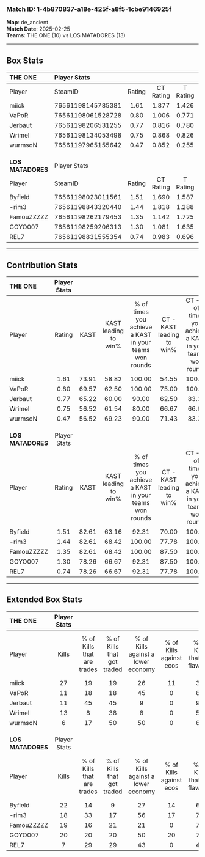 ### Match ID: 1-4b870837-a18e-425f-a8f5-1cbe9146925f  
**Map**: de_ancient  
**Match Date**: 2025-02-25  
**Teams**: THE ONE (10) vs LOS MATADORES (13)  

---  

## Box Stats  

| **THE ONE**       | Player Stats      |        |           |          |       |       |       |         |        |      |     |
| :- | :- | :-: | :-: | :-: | :-: | :-: | :-: | :-: | :-: | :-: | :-: |
| Player            | SteamID           | Rating | CT Rating | T Rating | KAST  |  ADR  | Kills | Assists | Deaths | K/D  | HS% |
| miick             | 76561198145785381 |  1.61  |   1.877   |  1.426   | 73.91 | 113.6 |  27   |    5    |   17   | 1.59 | 66  |
| VaPoR             | 76561198061528728 |  0.80  |   1.006   |  0.771   | 69.57 | 48.7  |  11   |    2    |   15   | 0.73 | 36  |
| Jerbaut           | 76561198206531255 |  0.77  |   0.816   |  0.780   | 65.22 | 62.9  |  11   |    7    |   18   | 0.61 | 81  |
| Wrimel            | 76561198134053498 |  0.75  |   0.868   |  0.826   | 56.52 | 63.7  |  13   |    5    |   19   | 0.68 | 46  |
| wurmsoN           | 76561197965155642 |  0.47  |   0.852   |  0.255   | 56.52 | 45.3  |   6   |    5    |   17   | 0.35 | 50  |
|                   |                   |        |           |          |       |       |       |         |        |      |     |
|                   |                   |        |           |          |       |       |       |         |        |      |     |
|                   |                   |        |           |          |       |       |       |         |        |      |     |
| **LOS MATADORES** | Player Stats      |        |           |          |       |       |       |         |        |      |     |
| Player            | SteamID           | Rating | CT Rating | T Rating | KAST  |  ADR  | Kills | Assists | Deaths | K/D  | HS% |
| Byfield           | 76561198023011561 |  1.51  |   1.690   |  1.587   | 82.61 | 82.9  |  22   |    1    |   11   | 2.00 | 22  |
| -rim3             | 76561198843320440 |  1.44  |   1.818   |  1.288   | 82.61 | 112.0 |  18   |   14    |   14   | 1.29 | 38  |
| FamouZZZZZ        | 76561198262179453 |  1.35  |   1.142   |  1.725   | 82.61 | 84.4  |  19   |    5    |   14   | 1.36 | 42  |
| GOYO007           | 76561198259206313 |  1.30  |   1.081   |  1.635   | 78.26 | 77.0  |  20   |    4    |   15   | 1.33 | 70  |
| REL7              | 76561198831555354 |  0.74  |   0.983   |  0.696   | 78.26 | 44.7  |   7   |    6    |   14   | 0.50 | 85  |
---  

## Contribution Stats  

| **THE ONE**       | Player Stats |       |                      |                                                        |                           |                                                             |                          |                                                            |
| :- | :-: | :-: | :-: | :-: | :-: | :-: | :-: | :-: |
| Player            |    Rating    | KAST  | KAST leading to win% | % of times you achieve a KAST in your teams won rounds | CT - KAST leading to win% | CT - % of times you achieve a KAST in your teams won rounds | T - KAST leading to win% | T - % of times you achieve a KAST in your teams won rounds |
| miick             |     1.61     | 73.91 |        58.82         |                         100.00                         |           54.55           |                           100.00                            |          66.67           |                           100.00                           |
| VaPoR             |     0.80     | 69.57 |        62.50         |                         100.00                         |           75.00           |                           100.00                            |          50.00           |                           100.00                           |
| Jerbaut           |     0.77     | 65.22 |        60.00         |                         90.00                          |           62.50           |                            83.33                            |          57.14           |                           100.00                           |
| Wrimel            |     0.75     | 56.52 |        61.54         |                         80.00                          |           66.67           |                            66.67                            |          57.14           |                           100.00                           |
| wurmsoN           |     0.47     | 56.52 |        69.23         |                         90.00                          |           71.43           |                            83.33                            |          66.67           |                           100.00                           |
|                   |              |       |                      |                                                        |                           |                                                             |                          |                                                            |
|                   |              |       |                      |                                                        |                           |                                                             |                          |                                                            |
|                   |              |       |                      |                                                        |                           |                                                             |                          |                                                            |
| **LOS MATADORES** | Player Stats |       |                      |                                                        |                           |                                                             |                          |                                                            |
| Player            |    Rating    | KAST  | KAST leading to win% | % of times you achieve a KAST in your teams won rounds | CT - KAST leading to win% | CT - % of times you achieve a KAST in your teams won rounds | T - KAST leading to win% | T - % of times you achieve a KAST in your teams won rounds |
| Byfield           |     1.51     | 82.61 |        63.16         |                         92.31                          |           70.00           |                           100.00                            |          55.56           |                           83.33                            |
| -rim3             |     1.44     | 82.61 |        68.42         |                         100.00                         |           77.78           |                           100.00                            |          60.00           |                           100.00                           |
| FamouZZZZZ        |     1.35     | 82.61 |        68.42         |                         100.00                         |           87.50           |                           100.00                            |          54.55           |                           100.00                           |
| GOYO007           |     1.30     | 78.26 |        66.67         |                         92.31                          |           87.50           |                           100.00                            |          50.00           |                           83.33                            |
| REL7              |     0.74     | 78.26 |        66.67         |                         92.31                          |           77.78           |                           100.00                            |          55.56           |                           83.33                            |
---  

## Extended Box Stats  

| **THE ONE**       | Player Stats |                            |                            |                                    |                         |                              |                                 |        |                             |                                     |                          |                               |                            |
| :- | :-: | :-: | :-: | :-: | :-: | :-: | :-: | :-: | :-: | :-: | :-: | :-: | :-: |
| Player            |    Kills     | % of Kills that are trades | % of Kills that got traded | % of Kills against a lower economy | % of Kills against ecos | % of Kills that are flawless | % of Kills that are close duels | Deaths | % of Deaths that get traded | % of Deaths against a lower economy | % of Deaths against ecos | % of Deaths that are flawless | % of Deaths that are close |
| miick             |      27      |             19             |             19             |                 26                 |           11            |              37              |                4                |   17   |             12              |                  6                  |            0             |              76               |             6              |
| VaPoR             |      11      |             18             |             18             |                 45                 |            0            |              64              |               18                |   15   |             27              |                 13                  |            0             |              73               |             13             |
| Jerbaut           |      11      |             45             |             45             |                 9                  |            0            |              91              |                9                |   18   |              6              |                 11                  |            0             |              56               |             0              |
| Wrimel            |      13      |             8              |             38             |                 8                  |            0            |              54              |                8                |   19   |             21              |                 16                  |            0             |              68               |             0              |
| wurmsoN           |      6       |             17             |             50             |                 50                 |            0            |              67              |                0                |   17   |             24              |                 18                  |            0             |              71               |             12             |
|                   |              |                            |                            |                                    |                         |                              |                                 |        |                             |                                     |                          |                               |                            |
|                   |              |                            |                            |                                    |                         |                              |                                 |        |                             |                                     |                          |                               |                            |
|                   |              |                            |                            |                                    |                         |                              |                                 |        |                             |                                     |                          |                               |                            |
| **LOS MATADORES** | Player Stats |                            |                            |                                    |                         |                              |                                 |        |                             |                                     |                          |                               |                            |
| Player            |    Kills     | % of Kills that are trades | % of Kills that got traded | % of Kills against a lower economy | % of Kills against ecos | % of Kills that are flawless | % of Kills that are close duels | Deaths | % of Deaths that get traded | % of Deaths against a lower economy | % of Deaths against ecos | % of Deaths that are flawless | % of Deaths that are close |
| Byfield           |      22      |             14             |             9              |                 27                 |           14            |              64              |                5                |   11   |             45              |                 27                  |            0             |              64               |             0              |
| -rim3             |      18      |             33             |             17             |                 56                 |           17            |              72              |               17                |   14   |             29              |                 21                  |            0             |              71               |             0              |
| FamouZZZZZ        |      19      |             16             |             21             |                 21                 |            0            |              79              |                0                |   14   |             29              |                 29                  |            0             |              43               |             21             |
| GOYO007           |      20      |             20             |             20             |                 50                 |           20            |              70              |                0                |   15   |             20              |                 27                  |            0             |              40               |             0              |
| REL7              |      7       |             29             |             29             |                 43                 |            0            |              43              |               14                |   14   |             29              |                 36                  |            0             |              64               |             14             |

